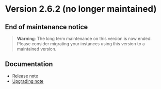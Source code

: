Version 2.6.2 (no longer maintained)
====================================

End of maintenance notice
-------------------------

> **Warning**: The long term maintenance on this version is now ended.
> Please consider migrating your instances using this version to a maintained version.

Documentation
-------------

- [Release note](./releasenote.pdf)
- [Upgrading note](/resource/docs/versions/upgrading)
